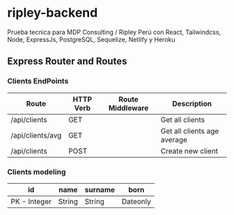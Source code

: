 # ripley-backend

Prueba tecnica para MDP Consulting / Ripley Perú con React, Tailwindcss, Node, ExpressJs, PostgreSQL, Sequelize, Netlify y Heroku

## Express Router and Routes

### Clients EndPoints

| Route            | HTTP Verb | Route Middleware | Description                 |
| ---------------- | --------- | ---------------- | --------------------------- |
| /api/clients     | GET       |                  | Get all clients             |
| /api/clients/avg | GET       |                  | Get all clients age average |
| /api/clients     | POST      |                  | Create new client           |

### Clients modeling

| id               | name      | surname          | born                        |
| ---------------- | --------- | ---------------- | --------------------------- |
| PK - Integer     | String    | String           | Dateonly             |


